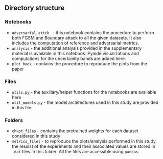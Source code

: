 ## Directory structure

### Notebooks
- ```adversarial_attck_``` - this notebook contains the procedure to perform both FGSM and Boundary attack to all the given datasets. It also includes the computation of reference and adversarial metrics.
- ```analysis``` - the additional analysis provided in the supplementary material is available in this notebook. Pymde visualizations and computations for the uncertainity bands are added here.
- ```plot_book``` - contains the procedure to reproduce the plots from the paper

### Files
- ```utils.py``` - the auxiliary/helper functions for the notebooks are available here
- ```util_models.py``` - the model architectures used in this study are provided in this file.

### Folders
- ```chkpt_files``` - contains the pretrained weights for each dataset considered in this study
- ```metrics_files``` - to reproduce the plots/analysis performed in this study, the resulst of the experiments and their associated values are stored in ```.dat``` files in this folder. All the files are accessible using ```pandas```.
